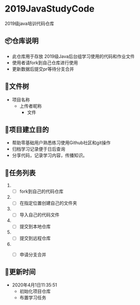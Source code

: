 # 2019JavaStudyCode
2019级java培训代码仓库

## 📦仓库说明

- 此仓库用于存放 2019级Java后台组学习使用的代码和作业文件
- 使用者请fork到自己仓库进行使用
- 更新数据后提交pr等待分支合并

## 📂文件树

- 项目名称
  - 上传者昵称
    - 文件

## 📌项目建立目的

- 帮助零基础用户熟悉练习使用Github社区和git操作
- 归档学习记录便于日后查询
- 分享代码，记录学习内容，传播知识。

## 📃任务列表

1. - [ ] fork到自己的代码仓库

2. - [ ] 在指定位置创建自己的文件夹

3. - [ ] 导入自己的代码文件

4. - [ ] 提交到本地仓库

5. - [ ] 提交到远程仓库

6. - [ ] 申请分支合并

  

## 🔧更新时间	

- 2020年4月1日11:35:51
  - 初始化项目仓库
  - 布置学习任务

